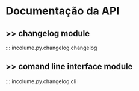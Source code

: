 # Documentação da API

## >> changelog module

::: incolume.py.changelog.changelog

## >> comand line interface module

::: incolume.py.changelog.cli
